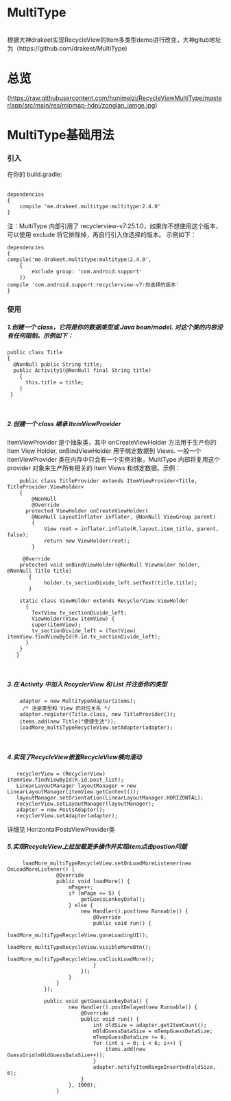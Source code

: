 # MultiType
</br>
根据大神drakeet实现RecycleView的Item多类型demo进行改变，大神gitub地址为（https://github.com/drakeet/MultiType)
</br>

# 总览</br>
   <!-- ![github](https://raw.githubusercontent.com/hunimeizi/RecycleViewMultiType/master/app/src/main/res/mipmap-hdpi/zonglan_iamge.jpg "github") -->
   (https://raw.githubusercontent.com/hunimeizi/RecycleViewMultiType/master/app/src/main/res/mipmap-hdpi/zonglan_iamge.jpg)

# MultiType基础用法</br>

### 引入</br>

在你的 build.gradle:</br></br>

    dependencies
    {
        compile 'me.drakeet.multitype:multitype:2.4.0'
    }

注：MultiType 内部引用了 recyclerview-v7:25.1.0，如果你不想使用这个版本，
可以使用 exclude 将它排除掉，再自行引入你选择的版本。
示例如下：

    dependencies
    {
    compile('me.drakeet.multitype:multitype:2.4.0',
        {
            exclude group: 'com.android.support'
        })
    compile 'com.android.support:recyclerview-v7:你选择的版本'
    }


### 使用</br>
##### 1.创建一个 class，它将是你的数据类型或 Java bean/model. 对这个类的内容没有任何限制。示例如下：</br>

    public class Title
    {
      @NonNull public String title;
      public Activity1(@NonNull final String title)
        {
          this.title = title;
        }
     }
  </br>

##### 2.创建一个 class 继承 ItemViewProvider</br>
  ItemViewProvider 是个抽象类，其中 onCreateViewHolder 方法用于生产你的 Item View Holder, onBindViewHolder 用于绑定数据到 Views. 一般一个 ItemViewProvider 类在内存中只会有一个实例对象，MultiType 内部将复用这个 provider 对象来生产所有相关的 Item Views 和绑定数据。示例：
</br>

        public class TitleProvider extends ItemViewProvider<Title, TitleProvider.ViewHolder>
        {
            @NonNull
            @Override
          protected ViewHolder onCreateViewHolder(
            @NonNull LayoutInflater inflater, @NonNull ViewGroup parent)
            {
                View root = inflater.inflate(R.layout.item_title, parent, false);
                return new ViewHolder(root);
            }

         @Override
        protected void onBindViewHolder(@NonNull ViewHolder holder, @NonNull Title title)
           {
                holder.tv_sectionDivide_left.setText(title.title);
           }

        static class ViewHolder extends RecyclerView.ViewHolder
          {
            TextView tv_sectionDivide_left;
            ViewHolder(View itemView) {
            super(itemView);
            tv_sectionDivide_left = (TextView) itemView.findViewById(R.id.tv_sectionDivide_left);
          }
        }
       }
</br>

##### 3.在 Activity 中加入 RecyclerView 和 List 并注册你的类型
        adapter = new MultiTypeAdapter(items);
         /* 注册类型和 View 的对应关系 */
        adapter.register(Title.class, new TitleProvider());
        items.add(new Title("便捷生活"));
        loadMore_multiTypeRecycleView.setAdapter(adapter);
</br>

##### 4.实现了RecycleView嵌套RecycleView横向滚动
       recyclerView = (RecyclerView) itemView.findViewById(R.id.post_list);
       LinearLayoutManager layoutManager = new LinearLayoutManager(itemView.getContext());
       layoutManager.setOrientation(LinearLayoutManager.HORIZONTAL);
       recyclerView.setLayoutManager(layoutManager);
       adapter = new PostsAdapter();
       recyclerView.setAdapter(adapter);
  详细见 HorizontalPostsViewProvider类
##### 5.实现RecycleView上拉加载更多操作并实现item点击postion问题
         loadMore_multiTypeRecycleView.setOnLoadMoreListener(new OnLoadMoreListener() {
                    @Override
                    public void loadMore() {
                        mPage++;
                        if (mPage <= 5) {
                            getGuessLonkeyData();
                        } else {
                            new Handler().post(new Runnable() {
                                @Override
                                public void run() {
                                    loadMore_multiTypeRecycleView.goneLoadingUI();
                                    loadMore_multiTypeRecycleView.visibleMoreBtn();
                                    loadMore_multiTypeRecycleView.onClickLoadMore();
                                }
                            });
                        }
                    }
                });

                public void getGuessLonkeyData() {
                        new Handler().postDelayed(new Runnable() {
                            @Override
                            public void run() {
                                int oldSize = adapter.getItemCount();
                                mOldGuessDataSize = mTempGuessDataSize;
                                mTempGuessDataSize += 6;
                                for (int i = 0; i < 6; i++) {
                                    items.add(new GuessGrid(mOldGuessDataSize++));
                                }
                                adapter.notifyItemRangeInserted(oldSize, 6);
                            }
                        }, 1000);
                    }

